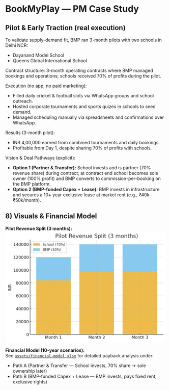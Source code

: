 # BookMyPlay — PM Case Study

## Pilot & Early Traction (real execution)
To validate supply-demand fit, BMP ran 3-month pilots with two schools in Delhi NCR:

- Dayanand Model School  
- Queens Global International School

Contract structure: 3-month operating contracts where BMP managed bookings and operations; schools received 70% of profits during the pilot.

Execution (no app, no paid marketing):
- Filled daily cricket & football slots via WhatsApp groups and school outreach.
- Hosted corporate tournaments and sports quizes in schools to seed demand.
- Managed scheduling manually via spreadsheets and confirmations over WhatsApp.

Results (3-month pilot):
- INR 4,00,000 earned from combined tournaments and daily bookings.  
- Profitable from Day 1, despite sharing 70% of profits with schools.

Vision & Deal Pathways (explicit):
- **Option 1 (Partner & Transfer):** School invests and is partner (70% revenue share) during contract; at contract end school becomes sole owner (100% profit) and BMP converts to commission-per-booking on the BMP platform.
- **Option 2 (BMP-funded Capex + Lease):** BMP invests in infrastructure and secures a 10+ year exclusive lease at market rent (e.g., ₹40k–₹50k/month).


## 8) Visuals & Financial Model

**Pilot Revenue Split (3 months):**  
![Revenue Split](assets/revenue-split.png)

**Financial Model (10-year scenarios):**  
See [`assets/financial-model.xlsx`](assets/financial-model.xlsx) for detailed payback analysis under:
- Path A (Partner & Transfer — School invests, 70% share → sole ownership later)
- Path B (BMP-funded Capex + Lease — BMP invests, pays fixed rent, exclusive rights)
